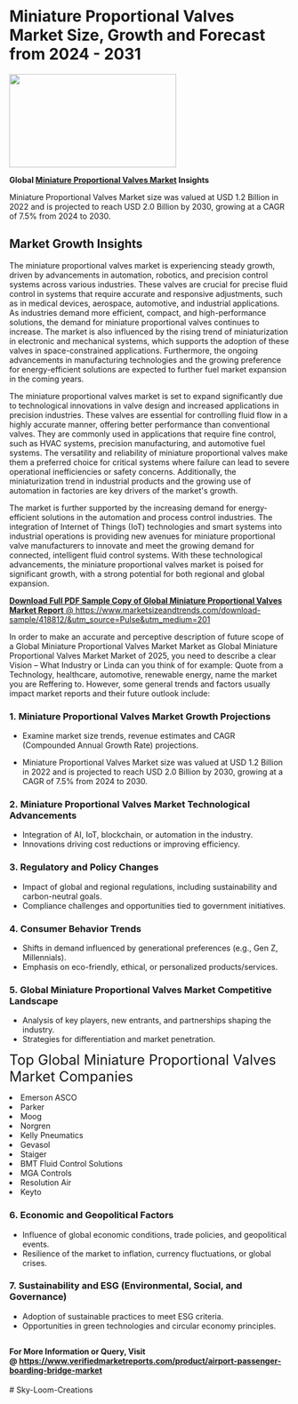 <H1>Miniature Proportional Valves Market Size, Growth and Forecast from 2024 - 2031</H1><img class="aligncenter size-medium wp-image-584254" src="https://thirdeyenews.in/wp-content/uploads/2024/09/Global-Market-Research-300x168.jpeg" alt="" width="300" height="168" /><p><strong>Global&nbsp;<a href="https://www.marketsizeandtrends.com/download-sample/418812/&amp;utm_source=Pulse&amp;utm_medium=201">Miniature Proportional Valves Market</a> Insights</strong></p><p>Miniature Proportional Valves Market size was valued at USD 1.2 Billion in 2022 and is projected to reach USD 2.0 Billion by 2030, growing at a CAGR of 7.5% from 2024 to 2030.</p><p><h2>Market Growth Insights</h2> <p>The miniature proportional valves market is experiencing steady growth, driven by advancements in automation, robotics, and precision control systems across various industries. These valves are crucial for precise fluid control in systems that require accurate and responsive adjustments, such as in medical devices, aerospace, automotive, and industrial applications. As industries demand more efficient, compact, and high-performance solutions, the demand for miniature proportional valves continues to increase. The market is also influenced by the rising trend of miniaturization in electronic and mechanical systems, which supports the adoption of these valves in space-constrained applications. Furthermore, the ongoing advancements in manufacturing technologies and the growing preference for energy-efficient solutions are expected to further fuel market expansion in the coming years.</p> <p><a href="#"></a></p> <p>The miniature proportional valves market is set to expand significantly due to technological innovations in valve design and increased applications in precision industries. These valves are essential for controlling fluid flow in a highly accurate manner, offering better performance than conventional valves. They are commonly used in applications that require fine control, such as HVAC systems, precision manufacturing, and automotive fuel systems. The versatility and reliability of miniature proportional valves make them a preferred choice for critical systems where failure can lead to severe operational inefficiencies or safety concerns. Additionally, the miniaturization trend in industrial products and the growing use of automation in factories are key drivers of the market's growth.</p> <p>The market is further supported by the increasing demand for energy-efficient solutions in the automation and process control industries. The integration of Internet of Things (IoT) technologies and smart systems into industrial operations is providing new avenues for miniature proportional valve manufacturers to innovate and meet the growing demand for connected, intelligent fluid control systems. With these technological advancements, the miniature proportional valves market is poised for significant growth, with a strong potential for both regional and global expansion.</p> <p><a href="#"></p><p><span class=""><strong>Download Full PDF Sample Copy of Global Miniature Proportional Valves Market Report</strong> @ <a href="https://www.marketsizeandtrends.com/download-sample/418812/&amp;utm_source=Pulse&amp;utm_medium=201" target="_blank">https://www.marketsizeandtrends.com/download-sample/418812/&amp;utm_source=Pulse&amp;utm_medium=201</a></span></p><p>In order to make an accurate and perceptive description of future scope of a Global&nbsp;Miniature Proportional Valves Market Market as Global&nbsp;Miniature Proportional Valves Market Market of 2025, you need to describe a clear Vision &ndash; What Industry or Linda can you think of for example: Quote from a Technology, healthcare, automotive, renewable energy, name the market you are Reffering to. However, some general trends and factors usually impact market reports and their future outlook include:</p><h3>1.&nbsp;<strong>Miniature Proportional Valves Market Growth Projections</strong></h3><ul><li>Examine market size trends, revenue estimates and CAGR (Compounded Annual Growth Rate) projections.</li><li><p>Miniature Proportional Valves Market size was valued at USD 1.2 Billion in 2022 and is projected to reach USD 2.0 Billion by 2030, growing at a CAGR of 7.5% from 2024 to 2030.</p></li></ul><h3>2.&nbsp;<strong>Miniature Proportional Valves Market Technological Advancements</strong></h3><ul><li>Integration of AI, IoT, blockchain, or automation in the industry.</li><li>Innovations driving cost reductions or improving efficiency.</li></ul><h3>3.&nbsp;<strong>Regulatory and Policy Changes</strong></h3><ul><li>Impact of global and regional regulations, including sustainability and carbon-neutral goals.</li><li>Compliance challenges and opportunities tied to government initiatives.</li></ul><h3>4.&nbsp;<strong>Consumer Behavior Trends</strong></h3><ul><li>Shifts in demand influenced by generational preferences (e.g., Gen Z, Millennials).</li><li>Emphasis on eco-friendly, ethical, or personalized products/services.</li></ul><h3>5.&nbsp;<strong>Global Miniature Proportional Valves Market Competitive Landscape</strong></h3><ul><li>Analysis of key players, new entrants, and partnerships shaping the industry.</li><li>Strategies for differentiation and market penetration.</li></ul><p data-pm-slice="1 1 []"><span style="color: inherit; font-family: inherit; font-size: 25px;">Top Global Miniature Proportional Valves Market Companies</span></p><div class="" data-test-id=""><p><li>Emerson ASCO</li><li> Parker</li><li> Moog</li><li> Norgren</li><li> Kelly Pneumatics</li><li> Gevasol</li><li> Staiger</li><li> BMT Fluid Control Solutions</li><li> MGA Controls</li><li> Resolution Air</li><li> Keyto</li></p></div><h3>6.&nbsp;<strong>Economic and Geopolitical Factors</strong></h3><ul><li>Influence of global economic conditions, trade policies, and geopolitical events.</li><li>Resilience of the market to inflation, currency fluctuations, or global crises.</li></ul><h3>7.&nbsp;<strong>Sustainability and ESG (Environmental, Social, and Governance)</strong></h3><ul><li>Adoption of sustainable practices to meet ESG criteria.</li><li>Opportunities in green technologies and circular economy principles.</li></ul><h2><strong style="font-size: 14px;">For More Information or Query, Visit @&nbsp;</strong><a style="background-color: #ffffff; font-size: 14px;" href="https://www.marketsizeandtrends.com/report/miniature-proportional-valves-market/" target="_blank">https://www.verifiedmarketreports.com/product/airport-passenger-boarding-bridge-market</a></h2># Sky-Loom-Creations
